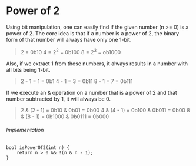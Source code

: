 # Power of 2
Using bit manipulation, one can easily find if the given number (n >= 0) is a power of 2.
The core idea is that if a number is a power of 2, the binary form of that number will always have only one 1-bit.

> 2 = 0b10
> 4 = 2<sup>2</sup> = 0b100
> 8 = 2<sup>3</sup> = ob1000

Also, if we extract 1 from those numbers, it always results in a number with all bits being 1-bit.

> 2 - 1 = 1 = 0b1
> 4 - 1 = 3 = 0b11
> 8 - 1 = 7 = 0b111

If we execute an & operation on a number that is a power of 2 and that number subtracted by 1, it will always be 0.

> 2 & (2 - 1) = 0b10 & 0b01 = 0b00
> 4 & (4 - 1) = 0b100 & 0b011 = 0b00
> 8 & (8 - 1) = 0b1000 & 0b0111 = 0b000

###### Implementation
```
bool isPowerOf2(int n) {
	return n > 0 && !(n & n - 1);
}

```